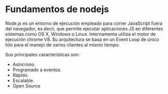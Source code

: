 # Fundamentos de nodejs

Node.js es un entorno de ejecución empleado para correr JavaScript fuera del navegador, es decir, que permite ejecutar aplicaciones JS en diferentes sistemas como OS X, Windows o Linux. Internamenta utiliza el motor de ejecución chrome V8. Su arquitectura se basa en un Event Loop de único hilo para el manejo de varios clientes al mismo tiempo.

Sus principales características son:
- Asíncrono.
- Programado a eventos.
- Rápido.
- Escalable.
- Open Source
